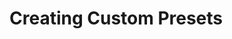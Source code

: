 # Creating Custom Presets

<!-- 
This page should provide:
1. Guide to creating custom UI presets
2. Preset architecture and structure
3. Component mapping process
4. Configuration options
5. Registering custom components
6. Testing and validation
7. Real-world example of creating a preset
-->
